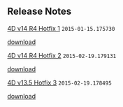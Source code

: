 Release Notes
-------------
[4D v14 R4 Hotfix 1](https://github.com/4D-JP/release-notes/blob/master/v14/r4/hf1/README.md) ```2015-01-15.175730```

[download](http://forums.4d.fr/Post/EN/15756910/1/15756911)

[4D v14 R4 Hotfix 2](https://github.com/4D-JP/release-notes/blob/master/v14/r4/hf2/README.md) ```2015-02-19.179131``` 

[download](http://forums.4d.fr/Post/FR/15925866/1/15925867)

[4D v13.5 Hotfix 3](https://github.com/4D-JP/release-notes/blob/master/v13/13.5/hf3/README.md) ```2015-02-19.178495```

[download](http://forums.4d.fr/Post/FR/15929684/1/15929685)
